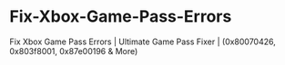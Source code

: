 # Fix-Xbox-Game-Pass-Errors
Fix Xbox Game Pass Errors | Ultimate Game Pass Fixer | (0x80070426, 0x803f8001, 0x87e00196 &amp; More)
